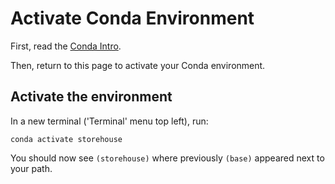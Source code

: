 # Activate Conda Environment

First, read the [Conda Intro](CondaIntro.md).

Then, return to this page to activate your Conda environment.

## Activate the environment

In a new terminal ('Terminal' menu top left), run:
```plain
conda activate storehouse
```

You should now see `(storehouse)` where previously `(base)` appeared next to your path.
